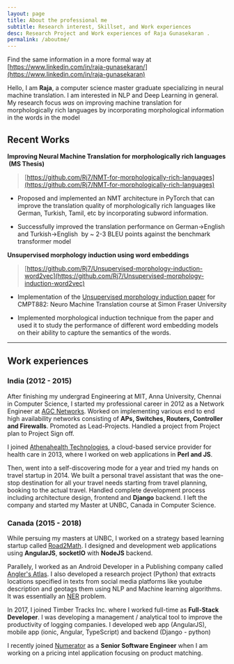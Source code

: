 ```yaml
---
layout: page
title: About the professional me
subtitle: Research interest, Skillset, and Work experiences
desc: Research Project and Work experiences of Raja Gunasekaran .
permalink: /aboutme/
---
```

Find the same information in a more formal way at [https://www.linkedin.com/in/raja-gunasekaran/](https://www.linkedin.com/in/raja-gunasekaran)


Hello, I am **Raja**, a computer science master graduate specializing in neural machine translation. I am interested in NLP and Deep Learning in general. My research focus *was* on improving machine translation for morphologically rich languages by incorporating morphological information in the words in the model

## Recent Works
**Improving Neural Machine Translation for morphologically rich languages ​ (MS Thesis)**
> [https://github.com/Rj7/NMT-for-morphologically-rich-languages](https://github.com/Rj7/NMT-for-morphologically-rich-languages)

- Proposed and implemented an NMT architecture in PyTorch that can improve the
translation quality of morphologically rich languages like German, Turkish, Tamil, etc by
incorporating subword information.

- Successfully improved the translation performance on ​ German->English and
Turkish->English ​ by ~ 2-3 BLEU points against the benchmark transformer model

**Unsupervised morphology induction using word embeddings**

> [https://github.com/Rj7/Unsupervised-morphology-induction-word2vec](https://github.com/Rj7/Unsupervised-morphology-induction-word2vec)

- Implementation of the [Unsupervised morphology induction paper](http://www.aclweb.org/anthology/N15-1186) for CMPT882: Neuro Machine Translation course at Simon Fraser University

- Implemented morphological induction technique from ​the paper and used it to study the performance of different word embedding
models on their ability to capture the semantics of the words.

***

## Work experiences

### India (2012 - 2015)

After finishing my undergrad Engineering at MIT, Anna University, Chennai in Computer Science, I started my professional career in 2012 as a Network Engineer at [AGC Networks](www.agcnetworks.com). Worked on implementing various end to end high availability networks consisting of **APs, Switches, Routers, Controller and Firewalls**. Promoted as Lead-Projects. Handled a project from Project plan to Project Sign off.

I joined [Athenahealth Technologies](www.athenahealth.com), a cloud-based service provider for health care in 2013, where I worked on web applications in **Perl and JS**.

Then, went into a self-discovering mode for a year and tried my hands on travel startup in 2014. We built a personal travel assistant that was the one-stop destination for all your travel needs starting from travel planning, booking to the actual travel. Handled complete development process including architecture design, frontend and **Django** backend. I left the company and started my Master at UNBC, Canada in Computer Science.


### Canada  (2015 - 2018)


While persuing my masters at UNBC, I worked on a strategy based learning startup called [Road2Math](http://road2math.com/). I designed and development web applications using **AngularJS**, **socketIO** with **NodeJS** backend.

Parallely, I worked as an Android Developer in a Publishing company called [Angler's Atlas](https://www.anglersatlas.com). I also developed a research project (Python) that extracts locations specified in texts from social media platforms like youtube description and geotags them using NLP and Machine learning algorithms. It was essentially an [NER](https://en.wikipedia.org/wiki/Named-entity_recognition) problem.

In 2017, I joined Timber Tracks Inc. where I worked full-time as **Full-Stack Developer**. I was developing a management / analytical tool to improve the productivity of logging companies. I developed web app (AngularJS), mobile app (ionic, Angular, TypeScript) and backend (Django - python)

I recently joined [Numerator](https://www.numerator.com/) as a **Senior Software Engineer** when I am working on a pricing intel application focusing on product matching.
